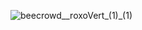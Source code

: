 ![beecrowd__roxoVert_(1)_(1)](https://github.com/milenaabernardi/beecrowd/assets/138934144/1d5829d4-6a3a-4936-b13b-f08b00e63023)

